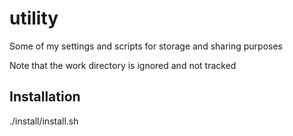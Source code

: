 # utility

Some of my settings and scripts for storage and sharing purposes

Note that the work directory is ignored and not tracked

## Installation

./install/install.sh
